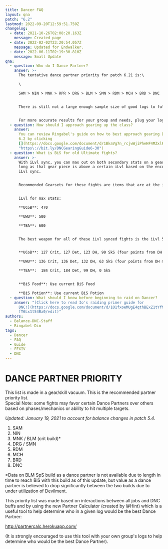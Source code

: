 ```yaml
---
title: Dancer FAQ
layout: qna
patch: "6.2"
lastmod: 2022-09-20T12:59:51.750Z
changelog:
  - date: 2021-10-26T02:08:20.163Z
    message: Created page
  - date: 2022-02-02T23:20:54.057Z
    message: Updated for Endwalker.
  - date: 2022-06-11T02:19:30.810Z
    message: Small Update
qna:
  - question: Who do I Dance Partner?
    answer: >-
      The tentative dance partner priority for patch 6.21 is:\

      \

      SAM > NIN > MNK > RPR > DRG > BLM > SMN > RDM > MCH > BRD > DNC


      There is still not a large enough sample size of good logs to fully determine the exact differences between some of the jobs. More updates may come with Week 8+ of savage when more BiS logs are expected to be available.


      For more accurate results for your group and needs, plug your logs into [partnercalc](https://partnercalc.app/).
  - question: How should I approach gearing up the class?
    answer:
      You can review Ringabel's guide on how to best approach gearing DNC in
      6.2 by clicking
      [](https://docs.google.com/document/d/1BkaVg7n_rcjwWjiPheHF4MZxlP67KlhoU0SkW3n1UX0/edit)[https://bit.ly/DNCGearingGuide6-30](https://bit.ly/DNCGearingGuide6-30
      "https\://bit.ly/DNCGearingGuide6-30")
  - question: What is BiS for old Ultimate fights?
    answer: >-
      With iLvl sync, you can max out on both secondary stats on a gear piece as
      long as that gear piece is above a certain iLvl based on the encounter's
      iLvl sync.


      Recommended Gearsets for these fights are items that are at the iLvl needed to max both secondaries and have Crit and either Det or DH.


      iLvl for max stats:

      **UCoB**: 470

      **UWU**: 500

      **TEA**: 600


      The best weapon for all of these iLvl synced fights is the iLvl 535 Save the Queen relic weapon "Blade's Euphoria" with specific stat allocation that maximizes how many secondary stats you can get for the fight:


      **UCoB**: 127 Crit, 127 Det, 123 DH, 90 SkS (four points from DH moved to SkS to match with a 2.46 GCD tier)

      **UWU**: 136 Crit, 136 Det, 132 DH, 63 SkS (four points from DH moved to SkS to match with a 2.47 GCD tier)

      **TEA**:  184 Crit, 184 Det, 99 DH, 0 SkS


      **BiS Food**: Use current BiS Food

      **BiS Potion**: Use current BiS Potion
  - question: What should I know before beginning to raid on Dancer?
    answer: "[Click here to read Io's raiding primer guide for
      DNC!](https://docs.google.com/document/d/1O1fxoeMUgE4qthBExZ1tYfMQCxMxOY_\
      fT6Lx1t54Ba0/edit)"
authors:
  - Balance-DNC-Staff
  - Ringabel-Dim
tags:
  - Dancer
  - FAQ
  - Guide
  - FFXIV
  - DNC
---
```


# DANCE PARTNER PRIORITY

This list is made in a gear/skill vacuum. This is the recommended partner priority list.\
Special Note: some fights may favor certain Dance Partners over others based on phases/mechanics or ability to hit multiple targets.

_Updated: January 19, 2021 to account for balance changes in patch 5.4._

1. SAM
2. NIN
3. MNK / BLM (crit build)\*
4. DRG / SMN
5. RDM
6. MCH
7. BRD
8. DNC

\*Data on BLM SpS build as a dance partner is not available due to length in time to reach BiS with this build as of this update, but value as a dance partner is believed to drop significantly between the two builds due to under utilization of Devilment.

This priority list was made based on interactions between all jobs and DNC buffs and by using the new Partner Calculator (created by @Hint) which is a useful tool to help determine who in a given log would be the best Dance Partner:

<http://partnercalc.herokuapp.com/>

(It is strongly encouraged to use this tool with your own group's logs to help determine who would be the best Dance Partner).

